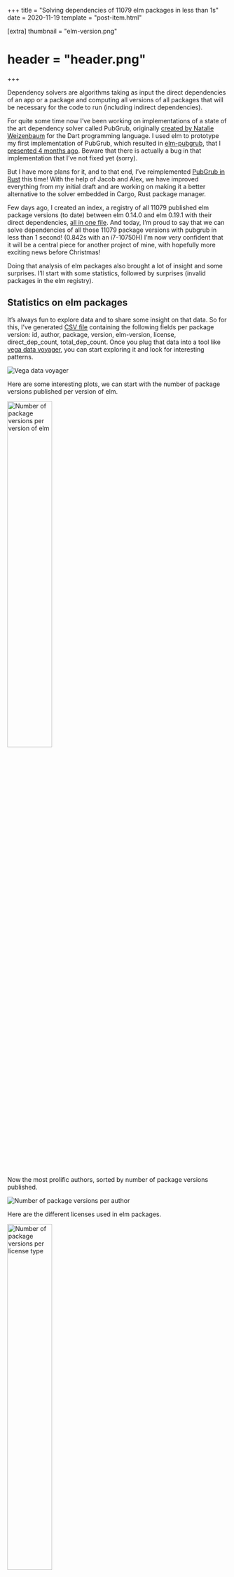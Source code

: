 +++
title = "Solving dependencies of 11079 elm packages in less than 1s"
date = 2020-11-19
template = "post-item.html"

[extra]
thumbnail = "elm-version.png"
# header = "header.png"
+++

Dependency solvers are algorithms taking as input the direct dependencies of an app or a package and computing all versions of all packages that will be necessary for the code to run (including indirect dependencies).

<!-- more -->

For quite some time now I’ve been working on implementations of a state of the art dependency solver called PubGrub, originally [created by Natalie Weizenbaum][pubgrub-medium] for the Dart programming language.
I used elm to prototype my first implementation of PubGrub, which resulted in [elm-pubgrub][elm-pubgrub], that I [presented 4 months ago][elm-pubgrub-discourse].
Beware that there is actually a bug in that implementation that I’ve not fixed yet (sorry).

[pubgrub-medium]: https://medium.com/@nex3/pubgrub-2fb6470504f
[elm-pubgrub]: https://github.com/mpizenberg/elm-pubgrub
[elm-pubgrub-discourse]: https://discourse.elm-lang.org/t/elm-pubgrub-a-state-of-the-art-dependency-solver-in-elm/6077

But I have more plans for it, and to that end, I’ve reimplemented [PubGrub in Rust][pubgrub-rs] this time!
With the help of Jacob and Alex, we have improved everything from my initial draft and are working on making it a better alternative to the solver embedded in Cargo, Rust package manager.

[pubgrub-rs]: https://github.com/pubgrub-rs/pubgrub

Few days ago, I created an index, a registry of all 11079 published elm package versions (to date) between elm 0.14.0 and elm 0.19.1 with their direct dependencies, [all in one file][elm-direct-deps].
And today, I’m proud to say that we can solve dependencies of all those 11079 package versions with pubgrub in less than 1 second! (0.842s with an i7-10750H)
I’m now very confident that it will be a central piece for another project of mine, with hopefully more exciting news before Christmas!

[elm-direct-deps]: https://github.com/pubgrub-rs/pubgrub/files/5541663/elm-packages.zip

Doing that analysis of elm packages also brought a lot of insight and some surprises.
I’ll start with some statistics, followed by surprises (invalid packages in the elm registry).

## Statistics on elm packages

It’s always fun to explore data and to share some insight on that data.
So for this, I’ve generated [CSV file][stats-csv] containing the following fields per package version: id, author, package, version, elm-version, license, direct_dep_count, total_dep_count.
Once you plug that data into a tool like [vega data voyager][data-voyager], you can start exploring it and look for interesting patterns.

![Vega data voyager](data-voyager.png)

[stats-csv]: https://mpizenberg.github.io/resources/pubgrub-rs/elm/pkg_stats.csv
[data-voyager]: https://vega.github.io/voyager/

Here are some interesting plots, we can start with the number of package versions published per version of elm.

<img src="elm-version.png" alt="Number of package versions per version of elm" width="45%">

Now the most prolific authors, sorted by number of package versions published.

![Number of package versions per author](authors.png)

Here are the different licenses used in elm packages.

<img src="license.png" alt="Number of package versions per license type" width="45%">

It is also interesting to note that most packages have a low count of direct and indirect dependencies.

<img src="direct-deps.png" alt="Direct dependencies per package" width="45%">
<img src="total-deps.png" alt="Direct and indirect dependencies per package" width="45%">

## Bad surprises

While solving dependencies for all elm packages, I was surprised to see that some packages could not be solved.
So I did an analysis of all those packages and sorted the failures in different categories as follows.

#### Packages depending on non-existing packages

Some packages mentioned in dependencies do not exist in the elm registry. I suppose they may have existed at some point and were removed for some reason. As a consequence, there are a number of existing packages in the registry depending on them which can thus not be compiled anymore. Many of them depended on `maxsnew/io`, not existing anymore. Those are all elm 0.15 packages:

-   `sporto/erl` from 1.0.0 to 3.1.0
-   `jessitron/elm-param-parsin` 1.0.0
-   `nphollon/collisions` 1.0.0 and 1.0.1
-   `avh4/elm-spec` 1.0.0
-   `avh4/elm-diff` until 1.0.5
-   `chendrix/elm-matrix` from 2.0.1 to 3.0.0
-   `aluuu/elm-check-io`
-   `truqu/elm-base64` 1.0.0

Some depended on `Dandandan/easing`, these are elm 0.15 and elm 0.16 packages

-   `KtorZ/elm-notification` (elm 0.16)
-   `etaque/elm-transit-style` 1.0.0 and 1.0.1 (elm 0.16)
-   `etaque/elm-transit` 4.0.1 (elm 0.16)
-   `mgold/elm-animation` 1.0.0 and 1.0.1 (elm 0.15)

Also all packages from `spisemisu` do not appear to exist anymore in the packages registry. As a consequence, dependencies of the following elm 0.18 packages cannot be solved.

-   `nathanjohnson320/ecurve` depends on `spisemisu/elm-bytes`
-   `ktonon/elm-hmac` depends on `spisemisu/elm-bytes`
-   `arowM/elm-embedded-gist` 1.0.4 depends on `spisemisu/elm-sha`
-   `billstclair/elm-crypto-string` until 2.1.0 depend on `spisemisu/elm-utf8`

Many other packages (mostly elm 0.18) depend on non-existing ones:

-   `imeckler/iterator` until 1.1.1 (elm 0.14) depends on `uehaj/intrange` which does not exist.
-   `sindikat/elm-matrix` 1.1.0 and 1.2.0 (elm 0.15) depend on `sindikat/elm-array-experimental` which does not exist.
-   `rgrempel/elm-route-url` until 1.0.4 (elm 0.15) depends on `TheSeamau5/elm-history` which does not exist.
-   `krisajenkins/elm-exts` from 10.0.0 to 10.2.5 (elm 0.15) depends on `jterbraak/dateop` which does not exist.
-   `javcasas/elm-decimal` 1.0.0 (elm 0.16) depends on `javcasas/elm-integer` `< 2.0.0` which does not exist.
-   `Warry/elmi-decoder` depends on `Warry/ascii-table` which does not exist (`warry/ascii-table` exists though)
-   `cmditch/mel-bew3` depends on `Warry/ascii-table` which does not exist.
-   `cmditch/elm-ethereum` 1.0.0 and 1.0.1 depend on `Warry/ascii-table` which does not exist.
-   `ktonon/elm-serverless-cors` 1.0.0 and 1.0.1 indirectly depend on `ktonon/url-parser` which does not exist
-   `ktonon/elm-serverless` 3.0.0 to 3.0.2 depend on `ktonon/url-parser` which does not exist.
-   `danielnarey/elm-form-capture` depends on `danielnarey/elm-html-tree` which does not exist
-   `surprisetalk/elm-bulma` from 3.0.0 to 6.0.2 depend on `danielnarey/elm-bulma-classes` which does not exist
-   `Chadtech/ctpaint-keys` from 5.0.0 to 6.0.9 depend on `Chadtech/keyboard-extra-browser` which does not exist
-   `jfmengels/elm-lint` 1.0.0 depends on `jfmengels/elm-ast` which does not exist.
-   `the-sett/ai-search` 3.1.1 depends on `tsfoster/elm-heap` which does not exist (`TSFoster/elm-heap` exists though).
-   `the-sett/svg-text-fonts` 1.0.0 and 2.0.0 depend on `the-sett/elm-multi-dict` which does not exist.
-   `allo-media/koivu` from 4.0.0 to 4.1.1 depend `allo-media/canopy` `3.1.0 <= v < 4.0.0` which does not exist (only 1.0.0 exist).

#### Packages depending on two incompatible versions of elm

Some packages depend indirectly on an older version of elm, due to a dependency to an old version of `elm-lang/core`. I suspect those are errors happening at the transition between two elm versions.

-   `bakkemo/elm-collision` 1.0.0 is an elm 0.15 package depending on `elm-lang/core` `1.0.0 <= v < 2.0.0` which is an elm 0.14 package.
-   `eeue56/elm-flat-matrix` from 2.0.2 to 2.0.4 are elm 0.16 packages depending on `elm-lang/core` 2.1.0 which is an elm 0.15 package.
-   `jvoigtlaender/elm-warshall` 1.0.0 depends on `eeue56/elm-flat-matrix` 2.0.4 which itself is not solvable.
-   `mbr/elm-mouse-events` 1.0.3 is an elm 0.18 package depending on `elm-lang/core` 4.0.5 (elm 0.17)

And some packages are **back from the future**! They indirectly depend on a future version of elm. Impossible you might say! The relativity is broken! Well, not exactly. Some are elm transitions issues I guess, but one is due to packages not existing anymore. This is the one I prefer !

-   `EngageSoftware/elm-dnn-http` 1.0.0 is an elm 0.18 package depending on `EngageSoftware/elm-dnn-localization` which is an elm 0.19 package. (ps `elm-dnn-localization` starts at version 1.0.2 so maybe previous versions were elm 0.18 packages, but they don’t exist anymore in the package registry)
-   `garetht/elm-dynamic-style` 1.0.1 is an elm 0.15 package depending on `elm-lang/core` 3.0.0 (elm 0.16)
-   `sgraf812/elm-intdict` 1.4.0 and 1.4.1 are elm 0.15 packages depending on `elm-lang/core` 3.0.0 which is an elm 0.16 package.
-   `w0rm/elm-slice-show` 3.0.0 is an elm 0.16 package depending on `elm-lang/navigation` 1.0.0 which is an elm 0.17 package.
-   `vito/elm-ansi` 8.0.0 is an elm 0.16 package depending on `elm-lang/html` `1.0.0 <= v < 2.0.0` which is an elm 0.17 package.
-   `lattenwald/elm-base64` 1.0.2 and 1.0.3 are elm 0.17 packages depending on `elm-lang/core` `5.0.0 <= v < 6.0.0` which is for elm 0.18.
-   `nedSaf/elm-bootstrap-grip` 1.0.1 and 1.0.2 are elm 0.17 packages depending on `elm-lang/core` 5.1.1 (elm 0.18)

#### Indirect dependencies on two incompatible versions of the same package


Very similar than with elm itself, but this time regarding regular published packages. Some packages depend on other packages in a way that both depend on two incompatible ranges of versions of a same third packages.

-   `fresheyeball/elm-check-runner` 1.0.0 depends on `NoRedInk/elm-check` `2.0.0 <= v < 3.0.0` but both depend on incompatible versions of `elm-lang/core`.
-   `heyLu/elm-format-date` 1.0.0 depends on `deadfoxygrandpa/elm-test` `1.0.2 <= v < 2.0.0` but both depend on incompatible versions of `elm-lang/core`.
-   `nphollon/collision` 1.0.0 depends on `elm-community/elm-list-extra` 2.0.0 and both have incompatible dependencies on `elm-lang/core`.
-   `enetsee/facet-plot-alpha` from 2.0.1 to 2.0.3 depends on `enetsee/facet-scenegraph-alpha` and both have incompatible dependencies on `folkertdev/svg-path-lowlevel`.
-   `enetsee/facet-render-svg-alpha` until 1.0.3 depends on `folkertdev/one-true-path-experiment` 3.0.2 and both depend on incompatible versions of `folkertdev/svg-path-lowlevel`.
-   `lucamug/elm-style-framework` 5.0.1 depends on `lucamug/elm-styleguide-generator` `3.0.0 <= v < 4.0.0` but both depend on incompatible versions of `mdgriffith/stylish-elephants`.
-   `jonathanfishbein1/elm-comment` 5.0.3 depends on `lucamug/elm-style-framework` 6.0.0 and both have incompatible dependencies to `mdgriffith/stylish-elephants`.
-   `primait/elm-form` 11.0.0 and 12.0.0 depend on `Leonti/elm-material-datepicker` and both depend on incompatible versions of `rluiten/elm-date-extra`.
-   `Natim/elm-workalendar` 1.0.0 and 1.0.1 are depending on `akheron/elm-easter` and both have incompatible dependencies to `justinmimbs/elm-date-extra`.
-   `drathier/elm-graph-test` until 1.0.2 depends on `elm-community/elm-test` 3.1.0 but both depend on incompatible versions of `mgold/elm-random-pcg` so it is an impossible transitive dependency.
-   `circuithub/elm-bootstrap-html` 4.0.1 and 4.0.2 indirectly depend on two incompatible versions of `evancz/elm-html`

#### Indirect dependency on an older version of itself


I’m not sure how this one was not caught by the compiler.

-   `jonathanfishbein1/complex-numbers` 5.0.0 depends on `jonathanfishbein1/elm-field` `3.0.0 <= v < 4.0.0` which depends on `jonathanfishbein1/complex-numbers` `4.1.0 <= v < 5.0.0` so there is an impossible cycle.

#### Packages with mistakes in dependencies


Those are package author mistakes and should have been caught at package publication.

-   `eskimoblood/elm-wallpaper` 2.1.4 depends on elm version `"0.17.0 <= v < 0.17.0"`.
-   `krisajenkins/elm-dialog` until 1.0.2 depends on `laszlopandy/elm-console` `1.1.1 <= v < 1.1.1`.
-   `showel/elm-data-util` 1.0.0 has a duplicate `"elm-version"` field, one with the package syntax `"0.19.0 <= v < 0.20.0"` and one with the application syntax `"0.19.0"`. This made the deserializer of PubGrub solver fail.
-   `alex-tan/loadable` 1.0.0 has a duplicate `"elm-version"` field, one with the package syntax `"0.19.0 <= v < 0.20.0"` and one with the application syntax `"0.19.0"`. This made the deserializer of PubGrub solver fail.

## What should we do about it?

Most problematic packages are related to old versions of elm, but not all (the last two are 0.19 packages with a syntax issue in their elm.json).
Maybe all problematic packages should be removed from the package registry to prevent projects from depending on them since it is still possible to create elm 0.18 projects.
What do you think? (Ultimately it’s Evan’s decision anyway).

